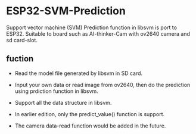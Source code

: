 # ESP32-SVM-Prediction
Support vector machine (SVM) Prediction function in libsvm is port to ESP32.
Suitable to board such as AI-thinker-Cam with ov2640 camera and sd card-slot.

## fuction
- Read the model file generated by libsvm in SD card.

- Input your own data or read image from ov2640, then do the prediction using prdiction function in libsvm.

- Support all the data structure in libsvm.

- In earlier edition, only the predict_value() function is support.

- The camera data-read function would be added in the future. 
